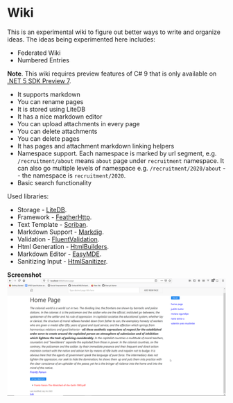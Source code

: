 # Wiki

This is an experimental wiki to figure out better ways to write and organize ideas. The ideas being experimented here includes:

- Federated Wiki
- Numbered Entries

**Note**. This wiki requires preview features of C# 9 that is only available on [.NET 5 SDK Preview 7](https://dotnet.microsoft.com/download/dotnet/5.0).

- It supports markdown
- You can rename pages
- It is stored using LiteDB
- It has a nice markdown editor
- You can upload attachments in every page
- You can delete attachments
- You can delete pages
- It has pages and attachment markdown linking helpers
- Namespace support. Each namespace is marked by url segment, e.g. `/recruitment/about` means `about` page under `recruitment` namespace. It can also go multiple levels of namespace e.g. `/recruitment/2020/about` -- the namespace is `recruitment/2020`.
- Basic search functionality 

Used libraries:

* Storage - [LiteDB](https://github.com/mbdavid/LiteDB).
* Framework - [FeatherHttp](https://github.com/featherhttp/framework).
* Text Template - [Scriban](https://github.com/lunet-io/scriban).
* Markdown Support - [Markdig](https://github.com/lunet-io/markdig).
* Validation - [FluentValidation](https://github.com/FluentValidation/FluentValidation).
* Html Generation - [HtmlBuilders](https://github.com/amoerie/HtmlBuilders).
* Markdown Editor - [EasyMDE](https://github.com/Ionaru/easy-markdown-editor).
* Sanitizing Input - [HtmlSanitizer](https://github.com/mganss/HtmlSanitizer).

**Screenshot**
![screenshot of the running wiki](fanon.png)